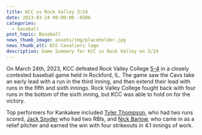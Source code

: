 ```yaml
---
title: KCC vs Rock Valley 3/24
date: 2023-03-24 00:00:00 -0500
categories:
  - baseball
post_topic: Baseball
news_thumb_image: assets/img/placeholder.jpg
news_thumb_alt: KCC Cavaliers logo
description: Game Summary for KCC vs Rock Valley on 3/24
---
```

<div><p>On March 24th, 2023, KCC defeated Rock Valley College <a target="_blank" rel="noopener noreferrer" href="https://www.njcaa.org/sports/bsb/2022-23/div2/boxscores/20230324_5b4x.xml">5-4</a> in a closely contested baseball game held in Rockford, IL. The game saw the Cavs take an early lead with a run in the third inning, and then extend their lead with runs in the fifth and sixth innings. Rock Valley College fought back with four runs in the bottom of the sixth inning, but KCC was able to hold on for the victory.</p><p>Top performers for Kankakee included <a target="_blank" rel="noopener noreferrer" href="https://athletics.kcc.edu/baseball/roster/#tyler-thompson">Tyler Thompson</a>, who had two runs scored, <a target="_blank" rel="noopener noreferrer" href="https://athletics.kcc.edu/baseball/roster/#jack-snyder">Jack Snyder</a> who had two RBIs, and <a target="_blank" rel="noopener noreferrer" href="https://athletics.kcc.edu/baseball/roster/#nick-barlow">Nick Barlow</a>, who came in as a relief pitcher and earned the win with four strikeouts in 4.1 innings of work.</p></div>
